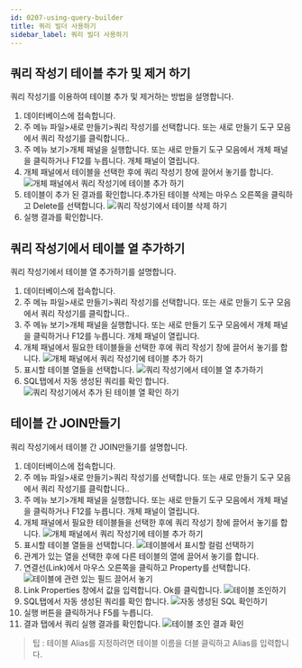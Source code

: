 ```yaml
---
id: 0207-using-query-builder
title: 쿼리 빌더 사용하기
sidebar_label: 쿼리 빌더 사용하기
---
```


## 쿼리 작성기 테이블 추가 및 제거 하기

쿼리 작성기를 이용하여 테이블 추가 및 제거하는 방법을 설명합니다.

1. 데이터베이스에 접속합니다.
2. 주 메뉴 파일>새로 만들기>쿼리 작성기를 선택합니다. 또는 새로 만들기 도구 모음에서 쿼리 작성기를 클릭합니다..
3. 주 메뉴 보기>개체 패널을 실행합니다. 또는 새로 만들기 도구 모음에서 개체 패널을 클릭하거나 F12를 누릅니다. 개체 패널이 열립니다.
4. 개체 패널에서 테이블을 선택한 후에 쿼리 작성기 창에 끌어서 놓기를 합니다.
![개체 패널에서 쿼리 작성기에 테이블 추가 하기](https://s3.ap-northeast-2.amazonaws.com/sqlgate-manual-content/19E5C591A4FD401B062E756EAA2004EF.jpg)
5. 테이블이 추가 된 결과를 확인합니다.추가된 테이블 삭제는 마우스 오른쪽을 클릭하고 Delete를 선택합니다.
![쿼리 작성기에서 테이블 삭제 하기](https://s3.ap-northeast-2.amazonaws.com/sqlgate-manual-content/7A4208C3014CAF14DEBBF40BE886F431.jpg)
6. 실행 결과를 확인합니다.

## 쿼리 작성기에서 테이블 열 추가하기

쿼리 작성기에서 테이블 열 추가하기를 설명합니다.

1. 데이터베이스에 접속합니다.
2. 주 메뉴 파일>새로 만들기>쿼리 작성기를 선택합니다. 또는 새로 만들기 도구 모음에서 쿼리 작성기를 클릭합니다..
3. 주 메뉴 보기>개체 패널을 실행합니다. 또는 새로 만들기 도구 모음에서 개체 패널을 클릭하거나 F12를 누릅니다. 개체 패널이 열립니다.
4. 개체 패널에서 필요한 테이블들을 선택한 후에 쿼리 작성기 창에 끌어서 놓기를 합니다.
![개체 패널에서 쿼리 작성기에 테이블 추가 하기](https://s3.ap-northeast-2.amazonaws.com/sqlgate-manual-content/F1D37BE6232783D921276E27C243F148.jpg)
5. 표시할 테이블 열들을 선택합니다.
![쿼리 작성기에서 테이블 열 추가하기](https://s3.ap-northeast-2.amazonaws.com/sqlgate-manual-content/CA148052A99D1287C03E3B8C8763A85E.jpg)
6. SQL탭에서 자동 생성된 쿼리를 확인 합니다.
![쿼리 작성기에서 추가 된 테이블 열  확인 하기 ](https://s3.ap-northeast-2.amazonaws.com/sqlgate-manual-content/0F875874F8B7B5490EBE16B817B724CC.jpg)


## 테이블 간 JOIN만들기

쿼리 작성기에서 테이블 간 JOIN만들기를 설명합니다.

1. 데이터베이스에 접속합니다.
2. 주 메뉴 파일>새로 만들기>쿼리 작성기를 선택합니다. 또는 새로 만들기 도구 모음에서 쿼리 작성기를 클릭합니다..
3. 주 메뉴 보기>개체 패널을 실행합니다. 또는 새로 만들기 도구 모음에서 개체 패널을 클릭하거나 F12를 누릅니다. 개체 패널이 열립니다.
4. 개체 패널에서 필요한 테이블들을 선택한 후에 쿼리 작성기 창에 끌어서 놓기를 합니다.
![개체 패널에서 쿼리 작성기에 테이블 추가 하기](https://s3.ap-northeast-2.amazonaws.com/sqlgate-manual-content/F1D37BE6232783D921276E27C243F148.jpg)
5. 표시할 테이블 열들을 선택합니다.
![테이블에서 표시할 컬럼 선택하기](https://s3.ap-northeast-2.amazonaws.com/sqlgate-manual-content/CA148052A99D1287C03E3B8C8763A85E.jpg)
6. 관계가 있는 열을  선택한 후에 다른 테이블의 열에 끌어서 놓기를 합니다.
7. 연결선(Link)에서 마우스 오른쪽을 클릭하고 Property를 선택합니다.
![테이블에 관련 있는 필드 끌어서 놓기](https://s3.ap-northeast-2.amazonaws.com/sqlgate-manual-content/6E13814ECE514320351239915B801BA1.jpg)
8. Link Properties 창에서 값을 입력합니다. Ok를 클릭합니다.
![테이블 조인하기](https://s3.ap-northeast-2.amazonaws.com/sqlgate-manual-content/38A5E80FF0B9AC33E41EC9B447954AB7.jpg)
9. SQL탭에서 자동 생성된 쿼리를 확인 합니다.
![자동 생성된 SQL 확인하기](https://s3.ap-northeast-2.amazonaws.com/sqlgate-manual-content/B4B85D41B1EC2786324ED33C1CA5B760.jpg)
10. 실행 버튼을 클릭하거나 F5를 누릅니다.
11. 결과 탭에서 쿼리 실행 결과를 확인합니다.
![테이블 조인 결과 확인](https://s3.ap-northeast-2.amazonaws.com/sqlgate-manual-content/FF8239EF7AD948B6AC8EE7F9EDF68744.jpg)

> 팁 : 테이블 Alias를 지정하려면 테이블 이름을 더블 클릭하고 Alias를 입력합니다.